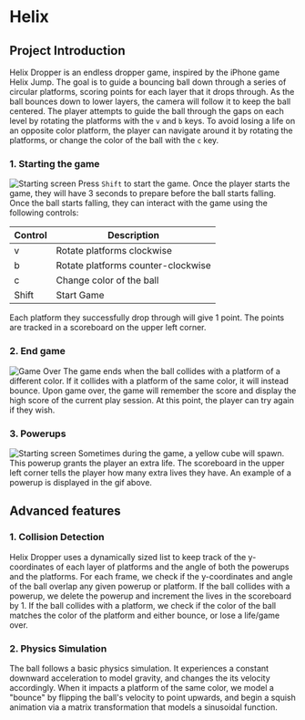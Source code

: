 # Helix

## Project Introduction

Helix Dropper is an endless dropper game, inspired by the iPhone game Helix Jump. The goal is to guide a bouncing ball down through a series of circular platforms, scoring points for each layer that it drops through. As the ball bounces down to lower layers, the camera will follow it to keep the ball centered. The player attempts to guide the ball through the gaps on each level by rotating the platforms with the `v` and `b` keys. To avoid losing a life on an opposite color platform, the player can navigate around it by rotating the platforms, or change the color of the ball with the `c` key.

### 1. Starting the game

![Starting screen](assets/startscreen.gif)
Press `Shift` to start the game. Once the player starts the game, they will have 3 seconds to prepare before the ball starts falling. Once the ball starts falling, they can interact with the game using the following controls:

| Control | Description                        |
| ------- | ---------------------------------- |
| v       | Rotate platforms clockwise         |
| b       | Rotate platforms counter-clockwise |
| c       | Change color of the ball           |
| Shift   | Start Game                         |

Each platform they successfully drop through will give 1 point. The points are tracked in a scoreboard on the upper left corner.

### 2. End game

![Game Over](assets/gameover.gif)
The game ends when the ball collides with a platform of a different color. If it collides with a platform of the same color, it will instead bounce. Upon game over, the game will remember the score and display the high score of the current play session. At this point, the player can try again if they wish. 

### 3. Powerups

![Starting screen](assets/powerup.gif)
Sometimes during the game, a yellow cube will spawn. This powerup grants the player an extra life. The scoreboard in the upper left corner tells the player how many extra lives they have. An example of a powerup is displayed in the gif above.

## Advanced features

### 1. Collision Detection

Helix Dropper uses a dynamically sized list to keep track of the y-coordinates of each layer of platforms and the angle of both the powerups and the platforms. For each frame, we check if the y-coordinates and angle of the ball overlap any given powerup or platform. If the ball collides with a powerup, we delete the powerup and increment the lives in the scoreboard by 1. If the ball collides with a platform, we check if the color of the ball matches the color of the platform and either bounce, or lose a life/game over. 

### 2. Physics Simulation

The ball follows a basic physics simulation. It experiences a constant downward acceleration to model gravity, and changes the its velocity accordingly. When it impacts a platform of the same color, we model a "bounce" by flipping the ball's velocity to point upwards, and begin a squish animation via a matrix transformation that models a sinusoidal function. 
